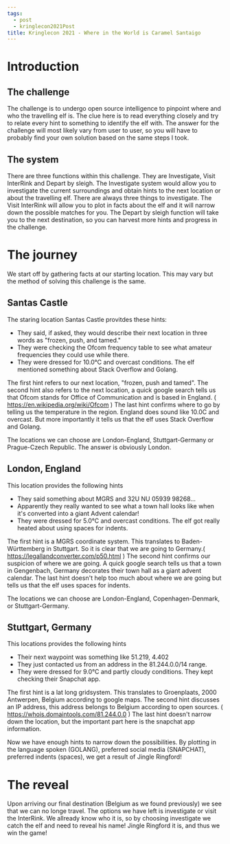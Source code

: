 ```yaml
---
tags:
  - post
  - kringlecon2021Post
title: Kringlecon 2021 - Where in the World is Caramel Santaigo
---
```


# Introduction
## The challenge
The challenge is to undergo open source intelligence to pinpoint where and who the travelling elf is. The clue here is to read everything closely and try to relate every hint to something to identify the elf with. The answer for the challenge will most likely vary from user to user, so you will have to probably find your own solution based on the same steps I took.

## The system
There are three functions within this challenge. They are Investigate, Visit InterRink and Depart by sleigh.
The Investigate system would allow you to investigate the current surroundings and obtain hints to the next location or about the travelling elf. There are always three things to investigate.
The Visit InterRink will allow you to plot in facts about the elf and it will narrow down the possible matches for you.
The Depart by sleigh function will take you to the next destination, so you can harvest more hints and progress in the challenge.

# The journey
We start off by gathering facts at our starting location. This may vary but the method of solving this challenge is the same.
## Santas Castle
The staring location Santas Castle provitdes these hints:
  - They said, if asked, they would describe their next location in three words as "frozen, push, and tamed." 
  - They were checking the Ofcom frequency table to see what amateur frequencies they could use while there.
  - They were dressed for 10.0°C and overcast conditions. The elf mentioned something about Stack Overflow and Golang.
  
The first hint refers to our next location, "frozen, push and tamed".
The second hint also refers to the next location, a quick google search tells us that Ofcom stands for Office of Communication and is based in England. ( https://en.wikipedia.org/wiki/Ofcom )
The last hint confirms where to go by telling us the temperature in the region. England does sound like 10.0C and overcast. But more importantly it tells us that the elf uses Stack Overflow and Golang.

The locations we can choose are London-England, Stuttgart-Germany or Prague-Czech Republic. The answer is obviously London.

## London, England
This location provides the following hints
  - They said something about MGRS and 32U NU 05939 98268... 
  - Apparently they really wanted to see what a town hall looks like when it's converted into a giant Advent calendar! 
  - They were dressed for 5.0°C and overcast conditions. The elf got really heated about using spaces for indents. 

The first hint is a MGRS coordinate system. This translates to Baden-Württemberg in Stuttgart. So it is clear that we are going to Germany.( https://legallandconverter.com/p50.html )
The second hint confirms our suspicion of where we are going. A quick google search tells us that a town in Gengenbach, Germany decorates their town hall as a giant advent calendar.
The last hint doesn't help too much about where we are going but tells us that the elf uses spaces for indents.

The locations we can choose are London-England, Copenhagen-Denmark, or Stuttgart-Germany.

## Stuttgart, Germany
This locations provides the following hints
  - Their next waypoint was something like 51.219, 4.402
  - They just contacted us from an address in the 81.244.0.0/14 range.
  - They were dressed for 9.0°C and partly cloudy conditions. They kept checking their Snapchat app. 

The first hint is a lat long gridsystem. This translates to Groenplaats, 2000 Antwerpen, Belgium according to google maps.
The second hint discusses an IP address, this address belongs to Belgium according to open sources. ( https://whois.domaintools.com/81.244.0.0 )
The last hint doesn't narrow down the location, but the important part here is the snapchat app information.

Now we have enough hints to narrow down the possibilities. By plotting in the language spoken (GOLANG), preferred social media (SNAPCHAT), preferred indents (spaces), we get a result of Jingle Ringford!

# The reveal
Upon arriving our final destination (Belgium as we found previously) we see that we can no longe travel. The options we have left is investigate or visit the InterRink. We allready know who it is, so by choosing investigate we catch the elf and need to reveal his name! Jingle Ringford it is, and thus we win the game!
